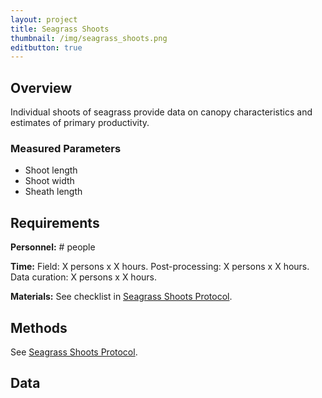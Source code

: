 ```yaml
---
layout: project
title: Seagrass Shoots
thumbnail: /img/seagrass_shoots.png
editbutton: true
---
```


## Overview
Individual shoots of seagrass provide data on canopy characteristics and estimates of primary productivity.

### Measured Parameters
  - Shoot length
  - Shoot width
  - Sheath length

## Requirements
**Personnel:** # people

**Time:** 
Field: X persons x X hours.
Post-processing: X persons x X hours.
Data curation:  X persons x X hours.

**Materials:** See checklist in <a href="/assets/modules/seagrass/MarineGEO_Seagrass_Protocol_V20180821.pdf">Seagrass Shoots Protocol</a>.

## Methods

See <a href="/assets/modules/seagrass/MarineGEO_Seagrass_Protocol_V20180821.pdf">Seagrass Shoots Protocol</a>.

## Data


